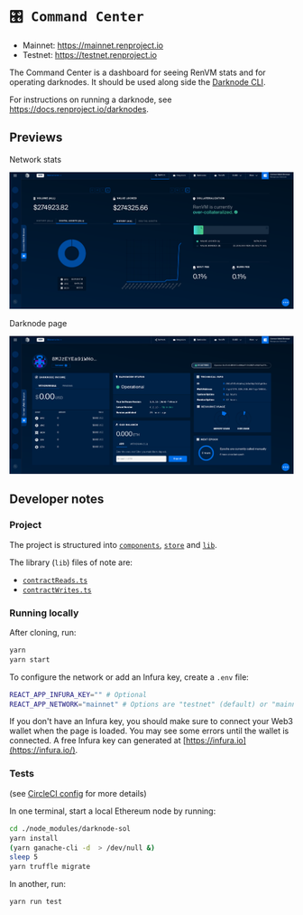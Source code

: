# `🎛️ Command Center`

* Mainnet: <https://mainnet.renproject.io>
* Testnet: <https://testnet.renproject.io>

The Command Center is a dashboard for seeing RenVM stats and for operating darknodes. It should be used along side the [Darknode CLI](https://github.com/renproject/darknode-cli).

For instructions on running a darknode, see <https://docs.renproject.io/darknodes>.

## Previews

Network stats

![preview 1](./preview-1.png)

Darknode page

![preview 2](./preview-2.png)

## Developer notes

### Project

The project is structured into [`components`](./src/components), [`store`](./src/store) and [`lib`](./src/lib).

The library (`lib`) files of note are:

* [`contractReads.ts`](./src/lib/ethereum/contractReads.ts)
* [`contractWrites.ts`](./src/lib/ethereum/contractWrites.ts)

### Running locally

After cloning, run:

```sh
yarn
yarn start
```

To configure the network or add an Infura key, create a `.env` file:

```sh
REACT_APP_INFURA_KEY="" # Optional
REACT_APP_NETWORK="mainnet" # Options are "testnet" (default) or "mainnet
```

If you don't have an Infura key, you should make sure to connect your Web3 wallet when the page is loaded. You may see some errors until the wallet is connected. A free Infura key can generated at [https://infura.io](https://infura.io/).

### Tests

(see [CircleCI config](./.circleci/config.yml) for more details)

In one terminal, start a local Ethereum node by running:

```bash
cd ./node_modules/darknode-sol
yarn install
(yarn ganache-cli -d  > /dev/null &)
sleep 5
yarn truffle migrate 
```

In another, run:

```bash
yarn run test
```
